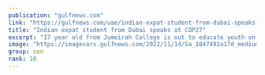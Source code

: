 ```yaml
---
publication: "gulfnews.com"
link: "https://gulfnews.com/uae/indian-expat-student-from-dubai-speaks-at-cop27-1.91886059"
title: "Indian expat student from Dubai speaks at COP27"
excerpt: "17 year old from Jumeirah College is out to educate youth on sustainability"
image: "https://imagevars.gulfnews.com/2022/11/14/Sa_1847492a17d_medium.jpg"
group: con
rank: 10
---
```

